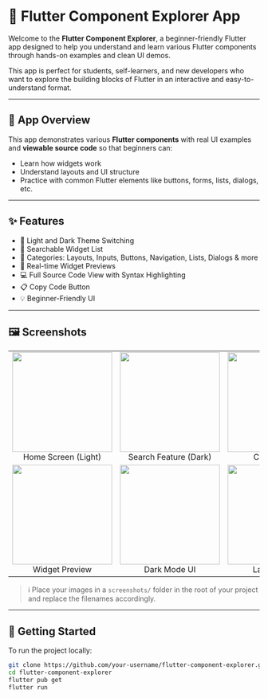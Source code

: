 # 🚀 Flutter Component Explorer App

Welcome to the **Flutter Component Explorer**, a beginner-friendly Flutter app designed to help you understand and learn various Flutter components through hands-on examples and clean UI demos.

This app is perfect for students, self-learners, and new developers who want to explore the building blocks of Flutter in an interactive and easy-to-understand format.

---

## 📱 App Overview

This app demonstrates various **Flutter components** with real UI examples and **viewable source code** so that beginners can:

- Learn how widgets work
- Understand layouts and UI structure
- Practice with common Flutter elements like buttons, forms, lists, dialogs, etc.

---

## ✨ Features

- 🌙 Light and Dark Theme Switching
- 🔎 Searchable Widget List
- 📂 Categories: Layouts, Inputs, Buttons, Navigation, Lists, Dialogs & more
- 👀 Real-time Widget Previews
- 💻 Full Source Code View with Syntax Highlighting
- 📋 Copy Code Button
- 💡 Beginner-Friendly UI

---

## 🖼️ Screenshots

<table>
  <tr>
    <td align="center"><img src="screenshots/home_light.png" width="200"/><br/>Home Screen (Light)</td>
    <td align="center"><img src="screenshots/search_dark.png" width="200"/><br/>Search Feature (Dark)</td>
    <td align="center"><img src="screenshots/code_view.png" width="200"/><br/>Code Viewer</td>
  </tr>
  <tr>
    <td align="center"><img src="screenshots/widget_preview.png" width="200"/><br/>Widget Preview</td>
    <td align="center"><img src="screenshots/dark_theme.png" width="200"/><br/>Dark Mode UI</td>
    <td align="center"><img src="screenshots/layout_demo.png" width="200"/><br/>Layout Demo</td>
  </tr>
</table>

> ℹ️ Place your images in a `screenshots/` folder in the root of your project and replace the filenames accordingly.

---

## 🚀 Getting Started

To run the project locally:

```bash
git clone https://github.com/your-username/flutter-component-explorer.git
cd flutter-component-explorer
flutter pub get
flutter run
